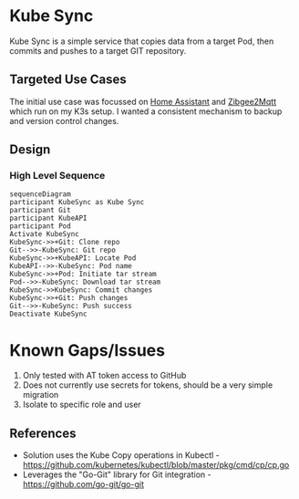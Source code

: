 # Kube Sync
Kube Sync is a simple service that copies data from a target Pod, then commits and pushes to a target GIT repository.

## Targeted Use Cases
The initial use case was focussed on [Home Assistant](https://artifacthub.io/packages/helm/k8s-at-home/home-assistant) and [Zibgee2Mqtt](https://artifacthub.io/packages/helm/k8s-at-home/zigbee2mqtt) which run on my K3s setup. I wanted a consistent mechanism to backup and version control changes.

## Design

### High Level Sequence
```mermaid
sequenceDiagram
participant KubeSync as Kube Sync
participant Git
participant KubeAPI
participant Pod
Activate KubeSync
KubeSync->>+Git: Clone repo
Git-->>-KubeSync: Git repo
KubeSync->>+KubeAPI: Locate Pod
KubeAPI-->>-KubeSync: Pod name
KubeSync->>+Pod: Initiate tar stream
Pod-->>-KubeSync: Download tar stream
KubeSync->>KubeSync: Commit changes
KubeSync->>+Git: Push changes
Git-->>-KubeSync: Push success
Deactivate KubeSync
```


# Known Gaps/Issues
1. Only tested with AT token access to GitHub
2. Does not currently use secrets for tokens, should be a very simple migration
3. Isolate to specific role and user

## References
- Solution uses the Kube Copy operations in Kubectl - https://github.com/kubernetes/kubectl/blob/master/pkg/cmd/cp/cp.go
- Leverages the "Go-Git" library for Git integration - https://github.com/go-git/go-git

